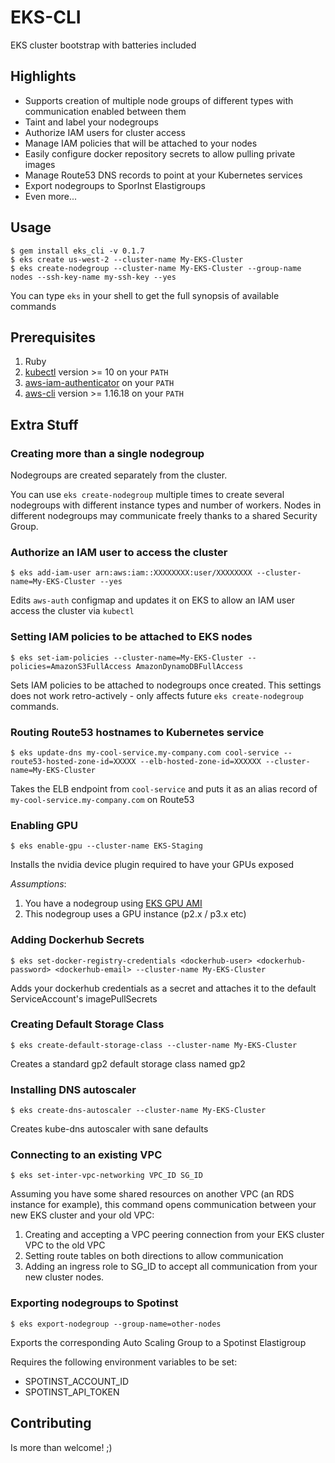 # EKS-CLI

EKS cluster bootstrap with batteries included

## Highlights

* Supports creation of multiple node groups of different types with communication enabled between them
* Taint and label your nodegroups
* Authorize IAM users for cluster access 
* Manage IAM policies that will be attached to your nodes
* Easily configure docker repository secrets to allow pulling private images
* Manage Route53 DNS records to point at your Kubernetes services
* Export nodegroups to SporInst Elastigroups
* Even more...

## Usage

```
$ gem install eks_cli -v 0.1.7
$ eks create us-west-2 --cluster-name My-EKS-Cluster
$ eks create-nodegroup --cluster-name My-EKS-Cluster --group-name nodes --ssh-key-name my-ssh-key --yes
```

You can type `eks` in your shell to get the full synopsis of available commands

## Prerequisites

1. Ruby
2. [kubectl](https://kubernetes.io/docs/tasks/tools/install-kubectl/) version >= 10 on your `PATH`
3. [aws-iam-authenticator](https://github.com/kubernetes-sigs/aws-iam-authenticator) on your `PATH`
4. [aws-cli](https://docs.aws.amazon.com/cli/latest/userguide/installing.html) version >= 1.16.18 on your `PATH`

## Extra Stuff

### Creating more than a single nodegroup

Nodegroups are created separately from the cluster. 

You can use `eks create-nodegroup` multiple times to create several nodegroups with different instance types and number of workers.
Nodes in different nodegroups may communicate freely thanks to a shared Security Group.

### Authorize an IAM user to access the cluster

`$ eks add-iam-user arn:aws:iam::XXXXXXXX:user/XXXXXXXX --cluster-name=My-EKS-Cluster --yes`

Edits `aws-auth` configmap and updates it on EKS to allow an IAM user access the cluster via `kubectl`

### Setting IAM policies to be attached to EKS nodes

`$ eks set-iam-policies --cluster-name=My-EKS-Cluster --policies=AmazonS3FullAccess AmazonDynamoDBFullAccess`

Sets IAM policies to be attached to nodegroups once created.
This settings does not work retro-actively - only affects future `eks create-nodegroup` commands.

### Routing Route53 hostnames to Kubernetes service

`$ eks update-dns my-cool-service.my-company.com cool-service --route53-hosted-zone-id=XXXXX --elb-hosted-zone-id=XXXXXX --cluster-name=My-EKS-Cluster`

Takes the ELB endpoint from `cool-service` and puts it as an alias record of `my-cool-service.my-company.com` on Route53

### Enabling GPU

`$ eks enable-gpu --cluster-name EKS-Staging`

Installs the nvidia device plugin required to have your GPUs exposed

*Assumptions*: 

1. You have a nodegroup using [EKS GPU AMI](https://docs.aws.amazon.com/eks/latest/userguide/eks-optimized-ami.html)
2. This nodegroup uses a GPU instance (p2.x / p3.x etc)

### Adding Dockerhub Secrets

`$ eks set-docker-registry-credentials <dockerhub-user> <dockerhub-password> <dockerhub-email> --cluster-name My-EKS-Cluster`

Adds your dockerhub credentials as a secret and attaches it to the default ServiceAccount's imagePullSecrets

### Creating Default Storage Class

`$ eks create-default-storage-class --cluster-name My-EKS-Cluster`

Creates a standard gp2 default storage class named gp2

### Installing DNS autoscaler

`$ eks create-dns-autoscaler --cluster-name My-EKS-Cluster`

Creates kube-dns autoscaler with sane defaults

### Connecting to an existing VPC

`$ eks set-inter-vpc-networking VPC_ID SG_ID`

Assuming you have some shared resources on another VPC (an RDS instance for example), this command opens communication between your new EKS cluster and your old VPC:

1. Creating and accepting a VPC peering connection from your EKS cluster VPC to the old VPC
2. Setting route tables on both directions to allow communication
3. Adding an ingress role to SG_ID to accept all communication from your new cluster nodes.

### Exporting nodegroups to Spotinst

`$ eks export-nodegroup --group-name=other-nodes`

Exports the corresponding Auto Scaling Group to a Spotinst Elastigroup

Requires the following environment variables to be set:
* SPOTINST_ACCOUNT_ID
* SPOTINST_API_TOKEN

## Contributing

Is more than welcome! ;)
